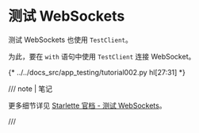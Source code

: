 # 测试 WebSockets

测试 WebSockets 也使用 `TestClient`。

为此，要在 `with` 语句中使用 `TestClient` 连接 WebSocket。

{* ../../docs_src/app_testing/tutorial002.py hl[27:31] *}

/// note | 笔记

更多细节详见 <a href="https://www.starlette.dev/testclient/#testing-websocket-sessions" class="external-link" target="_blank">Starlette 官档 - 测试 WebSockets</a>。

///
